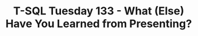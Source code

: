 ---
ref: tsql2sday133
title: T-SQL Tuesday 133 - What (Else) Have You Learned from Presenting?
excerpt: 
tags: [english, community, events, sqlfamily, tsql2sday]
categories: [english, community, events, tsql2sday]
lang: en
locale: en-GB
permalink: /:year/:month/:title
---
